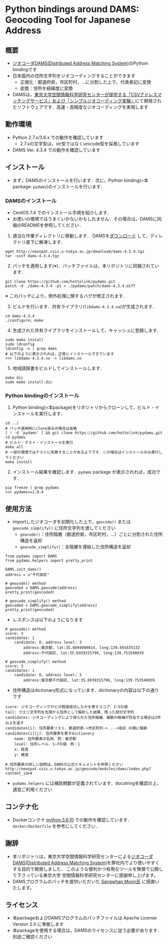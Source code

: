 # Python bindings around DAMS: Geocoding Tool for Japanese Address

## 概要
* [ジオコーダDAMS(Distributed Address Matching System)](http://newspat.csis.u-tokyo.ac.jp/geocode/modules/dams/index.php?content_id=1)のPython bindingです
* 日本国内の住所文字列をジオコーディングすることができます
    * 正規化：都道府県，市区町村，…に分割した上で，代表表記に変換
    * 変換：住所を経緯度に変換
* DAMSは，[東京大学空間情報科学研究センターが提供する「CSVアドレスマッチングサービス」および「シンプルジオコーディング実験」](http://newspat.csis.u-tokyo.ac.jp/geocode)にて開発されたソフトウェアです．高速・高精度なジオコーディングを実現します

## 動作環境
* Python 2.7.x/3.6.x での動作を確認しています
	* 2.7.xの文字型は，str型ではなくunicode型を採用しています
* DAMS Ver. 4.3.4 での動作を確認しています

## インストール
* まず，DAMSのインストールを行います．次に，Python binding(=本package: `pydams`)のインストールを行います．

### DAMSのインストール
* CentOS 7.4 でのインストール手順を紹介します．
* お使いの環境ではうまくいかないかもしれません．その場合は，DAMSに同梱のREADMEを参照してください．

1. 適当な作業ディレクトリに移動します．
   DAMSを[ダウンロード](http://newspat.csis.u-tokyo.ac.jp/geocode/modules/dams/index.php?content_id=5) して，ディレクトリ直下に解凍します．

```
wget http://newspat.csis.u-tokyo.ac.jp/download/dams-4.3.4.tgz
tar -xzvf dams-4.3.4.tgz
```

2. パッチを適用します(※)．パッチファイルは，本リポジトリに同梱されています．

```
git clone https://github.com/hottolink/pydams.git
patch -d ./dams-4.3.4 -p1 < ./pydams/patch/dams-4.3.4.diff
```

※ このパッチにより，例外処理に関するバグが修正されます．

3. ビルドを行います．共有ライブラリ(`libdams-4.3.4.so`)が生成されます．

```
cd dams-4.3.4
./configure; make
```

4. 生成された共有ライブラリをインストールして，キャッシュに登録します．

```
sudo make install
sudo ldconfig
ldconfig -v | grep dams
# 以下のように表示されれば，正常にインストールできています
>>> libdams-4.3.4.so -> libdams.so
```

5. 地域語辞書をビルドしてインストールします．

```
make dic
sudo make install-dic
```

### Python bindingのインストール
1. Python binding(=本package)をリポジトリからクローンして，ビルド・インストールを実行します．

```
cd ../
# パッチ適用時にclone済みの場合は省略
[ ! -d 'pydams' ] && git clone https://github.com/hottolink/pydams.git
cd pydams
# ビルド・テスト・インストールを実行
make all
# 一部の環境ではテストに失敗することがあるようです．この場合はインストールのみ実行してください
make install
```

2. インストール結果を確認します．`pydams` package が表示されれば，成功です．

```
pip freeze | grep pydams
>>> pydams==1.0.4
```

## 使用方法
* importしたジオコーダを初期化した上で，`geocode()` または `geocode_simplify()` に住所文字列を渡してください
	* `geocode()`：住所階層（都道府県，市区町村，…）ごとに分割された住所構造を返却
	* `geocode_simplify()`：全階層を連結した住所構造を返却

```
from pydams import DAMS
from pydams.helpers import pretty_print

DAMS.init_dams()
address = u"千代田区"

# geocode() method
geocoded = DAMS.geocode(address)
pretty_print(geocoded)

# geocode_simplify() method
geocoded = DAMS.geocode_simplify(address)
pretty_print(geocoded)
```

* レスポンスは以下のようになります

```
# geocode() method
score: 3
candidates: 1
	candidate: 0, address level: 3
		address:東京都, lat:35.6894989014, long:139.691635132
		address:千代田区, lat:35.6939315796, long:139.753540039

# geocode_simplify() method
score: 3
candidates: 1
	candidate: 0, address level: 3
		address:東京都千代田区, lat:35.6939315796, long:139.753540039
```

* 住所構造はdictionary形式になっています．dictionaryの内容は以下の通りです

```
score: ジオコーディングがどの程度成功したかを表すスコア．1~5の値
tail: クエリ文字列を先頭から住所として解析した結果、残った部分文字列
candidates: ジオコーディングにより得られた住所候補．複数の候補が存在する場合は2件以上を返す
candidates[i]: 住所要素リスト．都道府県->市区町村->...->街区 の順に格納
candidates[i][j]: 住所要素を表すdictionary
    name: 住所要素の名称．例：東京都
    level: 住所レベル．1~7の値．例：1
    x: 経度
    y: 緯度

# 住所要素の詳しい説明は，DAMSの公式ドキュメントを参照ください
http://newspat.csis.u-tokyo.ac.jp/geocode/modules/dams/index.php?content_id=4
```

* `pydams.helpers` には補助関数が定義されています．docstringを確認の上，適宜ご利用ください

## コンテナ化
* Dockerコンテナ [python:3.6.10](https://hub.docker.com/_/python) での動作を確認しています．
  `docker/Dockerfile` を参考にしてください．

## 謝辞
* 本リポジトリは，東京大学空間情報科学研究センターによる[ジオコーダDAMS(Distributed Address Matching System)](http://newspat.csis.u-tokyo.ac.jp/geocode/modules/dams/index.php?content_id=1)を弊社内でより使いやすくする目的で開発しました．
  このような便利かつ有用なツールを無償で公開して下さっている東京大学 空間情報科学研究センターに感謝申し上げます。
* DAMSプログラムのパッチを提供いただいた [Sangwhan Moon氏](https://www.sangwhan.com/) に感謝いたします。

## ライセンス
* 本packageおよびDAMSプログラムのパッチファイルは Apache License Version 2.0 に準拠します
* 本packageを使用する場合は，DAMSのライセンスに従う必要があります．別途ご確認ください
